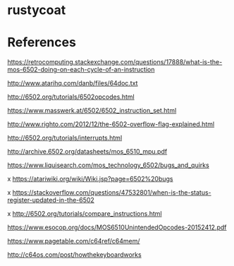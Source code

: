 # rustycoat


# References

https://retrocomputing.stackexchange.com/questions/17888/what-is-the-mos-6502-doing-on-each-cycle-of-an-instruction

http://www.atarihq.com/danb/files/64doc.txt

http://6502.org/tutorials/6502opcodes.html

https://www.masswerk.at/6502/6502_instruction_set.html

http://www.righto.com/2012/12/the-6502-overflow-flag-explained.html

http://6502.org/tutorials/interrupts.html

http://archive.6502.org/datasheets/mos_6510_mpu.pdf

https://www.liquisearch.com/mos_technology_6502/bugs_and_quirks

x https://atariwiki.org/wiki/Wiki.jsp?page=6502%20bugs

x https://stackoverflow.com/questions/47532801/when-is-the-status-register-updated-in-the-6502

x http://6502.org/tutorials/compare_instructions.html

https://www.esocop.org/docs/MOS6510UnintendedOpcodes-20152412.pdf

https://www.pagetable.com/c64ref/c64mem/

http://c64os.com/post/howthekeyboardworks